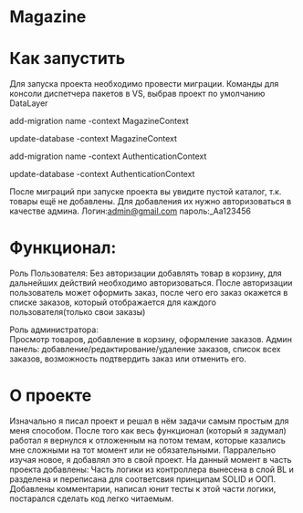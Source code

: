 # Magazine

# Как запустить
Для запуска проекта необходимо провести миграции. Команды для консоли диспетчера пакетов в VS, выбрав проект по умолчанию DataLayer

add-migration name -context MagazineContext

update-database -context MagazineContext

add-migration name -context AuthenticationContext

update-database -context AuthenticationContext

После миграций при запуске проекта вы увидите пустой каталог, т.к. товары ещё не добавлены. Для добавления их нужно авторизоваться в качестве админа.
Логин:admin@gmail.com	пароль:_Aa123456


# Функционал:


Роль Пользователя:
Без авторизации добавлять товар в корзину, для дальнейших действий необходимо авторизоваться.
После авторизации пользователь может оформить заказ, после чего его заказ окажется в списке заказов, который отображается для 
каждого пользователя(только свои заказы)


Роль администратора:  
Просмотр товаров, добавление в корзину, оформление заказов. Админ панель: добавление/редактирование/удаление заказов,
список всех заказов, возможность подтвердить заказ или отменить его.

# О проекте
Изначально я писал проект и решал в нём задачи самым простым для меня способом. После того как весь функционал (который я задумал) работал я вернулся к отложенным на потом темам, которые казались мне сложными на тот момент или не обязательными. Парралельно изучая новое, я добавлял это в свой проект. На данный момент в часть проекта добавлены: Часть логики из контроллера вынесена в слой BL и разделена и переписана для соответсвия принципам SOLID и ООП. Добавлены комментарии, написал юнит тесты к этой части логики, постарался сделать код легко читаемым. 

